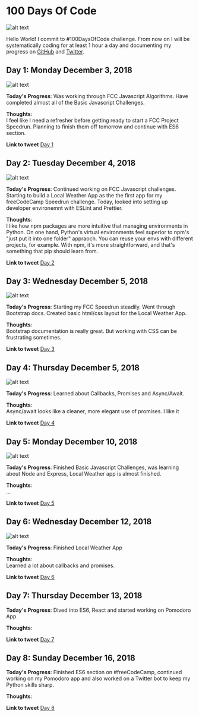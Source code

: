 # 100 Days Of Code

![alt text](https://images.unsplash.com/photo-1502101872923-d48509bff386?ixlib=rb-0.3.5&ixid=eyJhcHBfaWQiOjEyMDd9&s=35625917f435e0e3f2bca2dd7f2cf28f&auto=format&fit=crop&w=1189&q=80 "toddler's standing in front of beige concrete stair")

Hello World! I commit to #100DaysOfCode challenge. From now on I will be systematically coding for at least 1 hour a day and documenting my progress on [GitHub](https://github.com/denibulkashvili/100-days-of-code) and [Twitter](https://twitter.com/denibulkashvili). 



## Day 1: Monday December 3, 2018

![alt text](https://images.unsplash.com/photo-1487721984358-8ecc6e8b412a?ixlib=rb-0.3.5&ixid=eyJhcHBfaWQiOjEyMDd9&s=ee1792b444331762e87e5ecb870e9de6&auto=format&fit=crop&w=1055&q=80 "Drinking coffee while reading a book an JavaScript")

**Today's Progress**: 
Was working through FCC Javascript Algorithms. Have completed almost all of the Basic Javascript Challenges. 

**Thoughts**:  
I feel like I need a refresher before getting ready to start a FCC Project Speedrun. Planning to finish them off tomorrow and continue with ES6 section. 

**Link to tweet**
[Day 1](https://twitter.com/denibulkashvili/status/1069686699242835969)

## Day 2: Tuesday December 4, 2018

![alt text](https://images.unsplash.com/photo-1454165205744-3b78555e5572?ixlib=rb-1.2.1&ixid=eyJhcHBfaWQiOjEyMDd9&auto=format&fit=crop&w=1050&q=80 "Pretty code")

**Today's Progress**: 
Continued working on FCC Javascript challenges. Starting to build a Local Weather App as the the first app for my freeCodeCamp Speedrun challenge. Today, looked into setting up developer environemnt with ESLint and Prettier.  

**Thoughts**:  
I like how npm packages are more intuitive that managing environments in Python. On one hand, Python's virtual environments feel superior to npm's "just put it into one folder" appraoch. You can reuse your envs with different projects, for example. With npm, it's more straightforward, and that's something that pip should learn from.

**Link to tweet**
[Day 2](https://twitter.com/denibulkashvili/status/1070035288112619520)

## Day 3: Wednesday December 5, 2018

![alt text](https://pbs.twimg.com/media/DLK0ckwXUAMzKu1.jpg "One does not simply vertical-align in CSS")

**Today's Progress**: 
Starting my FCC Speedrun steadily. Went through Bootstrap docs. Created basic html/css layout for the Local Weather App. 

**Thoughts**:  
Bootstrap documentation is really great. But working with CSS can be frustrating sometimes. 

**Link to tweet**
[Day 3](https://twitter.com/denibulkashvili/status/1070408589523603456)

## Day 4: Thursday December 5, 2018

![alt text](http://www.quickmeme.com/img/40/403de9ada666151e7546e527d707a96077f3ecc56febfd29312422ca1845d4a3.jpg "You want to hear a JavaScript joke? I'll callback later")

**Today's Progress**: 
Learned about Callbacks, Promises and Async/Await.  

**Thoughts**:  
Async/await looks like a cleaner, more elegant use of promises. I like it 

**Link to tweet**
[Day 4](https://twitter.com/denibulkashvili/status/1070762925265059841)

## Day 5: Monday December 10, 2018

![alt text](https://images.unsplash.com/photo-1527685216219-c7bee79b0089?ixlib=rb-1.2.1&ixid=eyJhcHBfaWQiOjEyMDd9&auto=format&fit=crop&w=967&q=80 "Working on code")

**Today's Progress**: 
Finished Basic Javascript Challenges, was learning about Node and Express, Local Weather app is almost finished.  

**Thoughts**:  
... 

**Link to tweet**
[Day 5](https://twitter.com/denibulkashvili/status/1072188802494488577)

## Day 6: Wednesday December 12, 2018

![alt text](https://english.cyprustimes.com/wp-content/uploads/sites/8/2017/05/cyprus-weather.jpg "Sunny weather")

**Today's Progress**: 
Finished Local Weather App  

**Thoughts**:  
Learned a lot about callbacks and promises.

**Link to tweet**
[Day 6](https://twitter.com/denibulkashvili/status/1073041905192132609)

## Day 7: Thursday December 13, 2018

**Today's Progress**: 
Dived into ES6, React and started working on Pomodoro App.   

**Thoughts**:  


**Link to tweet**
[Day 7](https://twitter.com/denibulkashvili/status/1073307786669223936)

## Day 8: Sunday December 16, 2018

**Today's Progress**: 
Finished ES6 section on #freeCodeCamp, continued working on my Pomodoro app and also worked on a Twitter bot to keep my Python skills sharp. 

**Thoughts**:  


**Link to tweet**
[Day 8](https://twitter.com/denibulkashvili/status/1074372289989230592)